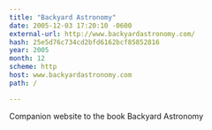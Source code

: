 ```yaml
---
title: "Backyard Astronomy"
date: 2005-12-03 17:20:10 -0600
external-url: http://www.backyardastronomy.com/
hash: 25e5d76c734cd2bfd6162bcf85852816
year: 2005
month: 12
scheme: http
host: www.backyardastronomy.com
path: /

---
```


Companion website to the book Backyard Astronomy
